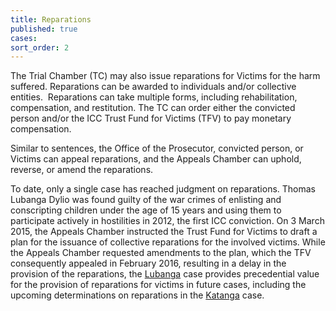 ```yaml
---
title: Reparations
published: true
cases:
sort_order: 2
---
```



The Trial Chamber (TC) may also issue reparations for Victims for the harm suffered. Reparations can be awarded to individuals and/or collective entities.&nbsp; Reparations can take multiple forms, including rehabilitation, compensation, and restitution. The TC can order either the convicted person and/or the ICC Trust Fund for Victims (TFV) to pay monetary compensation.

Similar to sentences, the Office of the Prosecutor, convicted person, or Victims can appeal reparations, and the Appeals Chamber can uphold, reverse, or amend the reparations.

To date, only a single case has reached judgment on reparations. Thomas Lubanga Dylio was found guilty of the war crimes of enlisting and conscripting children under the age of 15 years and using them to participate actively in hostilities in 2012, the first ICC conviction. On 3 March 2015, the Appeals Chamber instructed the Trust Fund for Victims to draft a plan for the issuance of collective reparations for the involved victims. While the Appeals Chamber requested amendments to the plan, which the TFV consequently appealed in February 2016, resulting in a delay in the provision of the reparations, the [Lubanga](https://www.icc-cpi.int/drc/lubanga) case provides precedential value for the provision of reparations for victims in future cases, including the upcoming determinations on reparations in the [Katanga](https://www.icc-cpi.int/drc/katanga) case.
